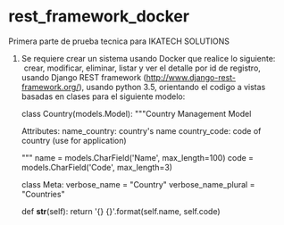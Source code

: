 # rest_framework_docker
Primera parte de prueba tecnica para IKATECH SOLUTIONS

1. Se requiere crear un sistema usando Docker que realice lo siguiente:  crear, modificar, eliminar, listar y ver el detalle por id de registro, usando Django REST framework (http://www.django-rest-framework.org/), usando python 3.5, orientando el codigo a vistas basadas en clases para el siguiente modelo:
	
	class Country(models.Model):
	"""Country Management Model

	Attributes:
		name_country: country's name
		country_code: code of country (use for application)

	"""
	name = models.CharField('Name', max_length=100)
	code = models.CharField('Code', max_length=3)

	class Meta:
		verbose_name = "Country"
		verbose_name_plural = "Countries"

	def __str__(self):
		return '{} {}'.format(self.name, self.code)

